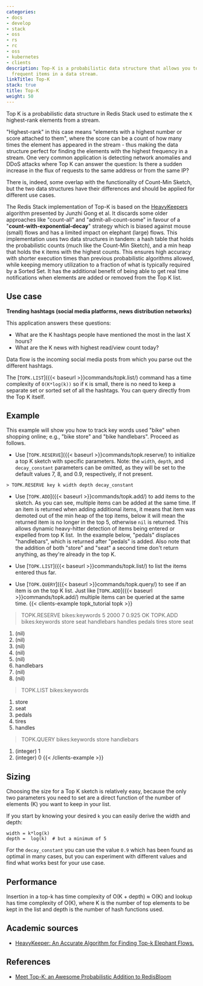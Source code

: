 ```yaml
---
categories:
- docs
- develop
- stack
- oss
- rs
- rc
- oss
- kubernetes
- clients
description: Top-K is a probabilistic data structure that allows you to find the most
  frequent items in a data stream.
linkTitle: Top-K
stack: true
title: Top-K
weight: 50
---
```


Top K is a probabilistic data structure in Redis Stack used to estimate the `K` highest-rank elements from a stream.

"Highest-rank" in this case means "elements with a highest number or score attached to them", where the score can be a count of how many times the element has appeared in the stream - thus making the data structure perfect for finding the elements with the highest frequency in a stream.
One very common application is detecting network anomalies and DDoS attacks where Top K can answer the question: Is there a sudden increase in the flux of requests to the same address or from the same IP?
 
There is, indeed, some overlap with the functionality of Count-Min Sketch, but the two data structures have their differences and should be applied for different use cases. 

The Redis Stack implementation of Top-K is based on the [HeavyKeepers](https://www.usenix.org/conference/atc18/presentation/gong) algorithm presented by Junzhi Gong et al. It discards some older approaches like "count-all" and "admit-all-count-some" in favour of a "**count-with-exponential-decay**" strategy which is biased against mouse (small) flows and has a limited impact on elephant (large) flows. This implementation uses two data structures in tandem: a hash table that holds the probabilistic counts (much like the Count-Min Sketch), and a min heap that holds the `K` items with the highest counts. This ensures high accuracy with shorter execution times than previous probabilistic algorithms allowed, while keeping memory utilization to a fraction of what is typically required by a Sorted Set. It has the additional benefit of being able to get real time notifications when elements are added or removed from the Top K list. 

## Use case

**Trending hashtags (social media platforms, news distribution networks)** 

This application answers these questions: 

- What are the K hashtags people have mentioned the most in the last X hours? 
- What are the K news with highest read/view count today? 

Data flow is the incoming social media posts from which you parse out the different hashtags. 

The [`TOPK.LIST`]({{< baseurl >}}commands/topk.list/) command has a time complexity of `O(K*log(k))` so if `K` is small, there is no need to keep a separate set or sorted set of all the hashtags. You can query directly from the Top K itself. 

## Example

This example will show you how to track key words used "bike" when shopping online; e.g., "bike store" and "bike handlebars". Proceed as follows.
​
* Use [`TOPK.RESERVE`]({{< baseurl >}}commands/topk.reserve/) to initialize a top K sketch with specific parameters. Note: the `width`, `depth`, and `decay_constant` parameters can be omitted, as they will be set to the default values 7, 8, and 0.9, respectively, if not present.
​
 ```
 > TOPK.RESERVE key k width depth decay_constant
 ```
 
 * Use [`TOPK.ADD`]({{< baseurl >}}commands/topk.add/) to add items to the sketch. As you can see, multiple items can be added at the same time. If an item is returned when adding additional items, it means that item was demoted out of the min heap of the top items, below it will mean the returned item is no longer in the top 5, otherwise `nil` is returned. This allows dynamic heavy-hitter detection of items being entered or expelled from top K list.
​
In the example below, "pedals" displaces "handlebars", which is returned after "pedals" is added. Also note that the addition of both "store" and "seat" a second time don't return anything, as they're already in the top K.
 
 * Use [`TOPK.LIST`]({{< baseurl >}}commands/topk.list/) to list the items entered thus far.
​
 * Use [`TOPK.QUERY`]({{< baseurl >}}commands/topk.query/) to see if an item is on the top K list. Just like [`TOPK.ADD`]({{< baseurl >}}commands/topk.add/) multiple items can be queried at the same time.
{{< clients-example topk_tutorial topk >}}
> TOPK.RESERVE bikes:keywords 5 2000 7 0.925
OK
> TOPK.ADD bikes:keywords store seat handlebars handles pedals tires store seat
1) (nil)
2) (nil)
3) (nil)
4) (nil)
5) (nil)
6) handlebars
7) (nil)
8) (nil)
> TOPK.LIST bikes:keywords
1) store
2) seat
3) pedals
4) tires
5) handles
> TOPK.QUERY bikes:keywords store handlebars
1) (integer) 1
2) (integer) 0
{{< /clients-example >}}

## Sizing

Choosing the size for a Top K sketch is relatively easy, because the only two parameters you need to set are a direct function of the number of elements (K) you want to keep in your list.

If you start by knowing your desired `k` you can easily derive the width and depth:

```
width = k*log(k)
depth =  log(k)  # but a minimum of 5
```

For the `decay_constant` you can use the value `0.9` which has been found as optimal in many cases, but you can experiment with different values and find what works best for your use case.

## Performance
Insertion in a top-k has time complexity of O(K + depth) ≈ O(K) and lookup has time complexity of O(K), where K is the number of top elements to be kept in the list and depth is the number of hash functions used.


## Academic sources
- [HeavyKeeper: An Accurate Algorithm for Finding Top-k Elephant Flows.](https://yangtonghome.github.io/uploads/HeavyKeeper_ToN.pdf)

## References
- [Meet Top-K: an Awesome Probabilistic Addition to RedisBloom](https://redis.com/blog/meet-top-k-awesome-probabilistic-addition-redisbloom/)
